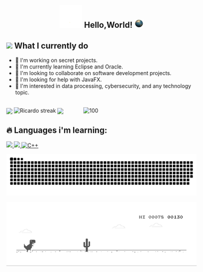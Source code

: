 <!--- hola -->
<h2 align="center">
  <img alt="Hello" src="https://github.com/Kathryn-Jie/Kathryn-Jie/blob/main/wave.gif" width="60px"> 
  Hello,World!
  <img alt="Earth" src="https://raw.githubusercontent.com/dev-akshat/archive/main/images/gifs/others/earth.gif" width="24px"/>
</h2>

<!--- What I currently do -->
<h2><img src="https://emojis.slackmojis.com/emojis/images/1453406830/264/success-kid.png?1453406830" width="28" /> What I currently do</h2>

- 🔭 I'm working on secret projects.
- 🌱 I'm currently learning Eclipse and Oracle.
- 👯 I'm looking to collaborate on software development projects.
- 🤔 I'm looking for help with JavaFX.
- 💬 I'm interested in data processing, cybersecurity, and any technology topic.
<br> 
  
<!--- estadisticas -->
<img align="center" src="https://github-readme-stats.vercel.app/api?username=dRicardo78&theme=dark&show_icons=true&count_private=true" />
<!--- estudiantePC -->
<img align="right" alt="100" src="https://media.giphy.com/media/836HiJc7pgzy8iNXCn/giphy.gif" width="300" />
<img title="🔥 Get streak stats for your profile at git.io/streak-stats" alt="Ricardo streak" src="https://github-readme-streak-stats.herokuapp.com/?user=dRicardo78&theme=dark&hide_border=false" />
<img align="center" src="https://github-readme-stats.anuraghazra1.vercel.app/api/top-langs/?username=dRicardo78&theme=dark&hide_border=false&no-bg=true&no-frame=true&langs_count=10"/>


<!--- Languages -->
 ## 🔥 Languages i'm learning:

<p align="left"> 
    <a href="https://www.java.com" target="_blank"> 
        <img src="https://img.icons8.com/color/48/000000/java-coffee-cup-logo.png"/> 
    </a>
    <a href="https://www.python.org" target="_blank"> 
        <img src="https://img.icons8.com/color/48/000000/python.png"/> 
    </a> 
    <a href="https://isocpp.org/" target="_blank"> 
        <img src="https://encrypted-tbn0.gstatic.com/images?q=tbn:ANd9GcT2KysS-Fj-RgPNEg0XK_6GJINJS-mf8f6zSxcZID9U7xsVTZPkPVtAqfY5E3kd0nTJnb0&usqp=CAU" alt="C++" width="51" height="51" /> 
    </a> 
</p>

<!--- Snake -->
<p align="center">
  <img  src="https://raw.githubusercontent.com/Elanza-48/Elanza-48/main/resources/img/github-contribution-grid-snake.svg"
    alt="example" />
</p>

<!--- Dinosaurio -->
![Dino](https://raw.githubusercontent.com/wangningkai/wangningkai/master/assets/dino.gif)

<!--- Luffy 
<p align="center">
  <img align="center" alt="OnePiece_Luffy" src="https://raw.githubusercontent.com/dev-akshat/archive/main/images/gifs/anime/luffy.gif"/>
</p>
-->



